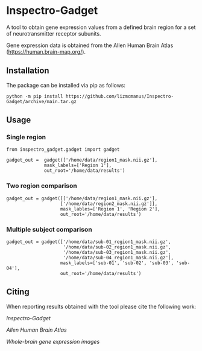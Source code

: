 # Inspectro-Gadget

A tool to obtain gene expression values from a defined brain region for a set of neurotransmitter receptor subunits.

Gene expression data is obtained from the Allen Human Brain Atlas (https://human.brain-map.org/).

## Installation

The package can be installed via pip as follows:

```
python -m pip install https://github.com/lizmcmanus/Inspectro-Gadget/archive/main.tar.gz
```



## Usage
### Single region

```
from inspectro_gadget.gadget import gadget

gadget_out =  gadget(['/home/data/region1_mask.nii.gz'],
              mask_labels=['Region 1'],
              out_root='/home/data/results')
```

### Two region comparison

```
gadget_out = gadget([['/home/data/region1_mask.nii.gz'],
                    ['/home/data/region2_mask.nii.gz']],
                    mask_lables=['Region 1', 'Region 2'],
                    out_root='/home/data/results')
```

### Multiple subject comparison

```
gadget_out = gadget(['/home/data/sub-01_region1_mask.nii.gz',
                     '/home/data/sub-02_region1_mask.nii.gz',
                     '/home/data/sub-03_region1_mask.nii.gz',
                     '/home/data/sub-04_region1_mask.nii.gz'],
                    mask_labels=['sub-01', 'sub-02', 'sub-03', 'sub-04'],
                    out_root='/home/data/results')
```

## Citing
When reporting results obtained with the tool please cite the following work:

_Inspectro-Gadget_

_Allen Human Brain Atlas_

_Whole-brain gene expression images_
